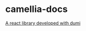 <!--
 * @Date: 2024-07-28 21:01:55
 * @Description: Modify here please
-->

# camellia-docs

[A react library developed with dumi](https://d.umijs.org/guide)
